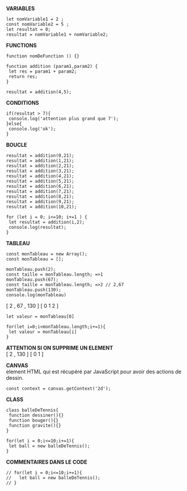 <b>VARIABLES</b><br/>

	let nomVariable1 = 2 ;
	const nomVariable2 = 5 ;
	let resultat = 0;
	resultat = nomVariable1 + nomVariable2;


<b>FUNCTIONS</b><br/>

	function nomDeFunction () {}

	function addition (param1,param2) {
  	 let res = param1 + param2;
   	 return res;
	}

	resultat = addition(4,5);


<b>CONDITIONS</b><br/>

	if(resultat > 7){
  	 console.log('attention plus grand que 7');
	}else{
  	 console.log('ok');
	}




<b>BOUCLE</b><br/>

	resultat = addition(0,21);
	resultat = addition(1,21);
	resultat = addition(2,21);
	resultat = addition(3,21);
	resultat = addition(4,21);
	resultat = addition(5,21);
	resultat = addition(6,21);
	resultat = addition(7,21);
	resultat = addition(8,21);
	resultat = addition(9,21);
	resultat = addition(10,21);

	for (let i = 0; i<=10; i+=1 ) {
  	 let resultat = addition(i,2);
  	 console.log(resultat);
	}



<b>TABLEAU</b><br/>

	const monTableau = new Array();
	const monTableau = [];

	monTableau.push(2);
	const taille = monTableau.length; =>1
	monTableau.push(67);
	const taille = monTableau.length; =>2 // 2,67
	monTableau.push(130);
	console.log(monTableau)

[ 2 , 67 , 130 ]
[ 0   1    2   ]

	let valeur = monTableau[0]

	for(let i=0;i<monTableau.length;i+=1){
  	 let valeur = monTableau[i]
	}

<b>ATTENTION SI ON SUPPRIME UN ELEMENT</b><br/>
[ 2 , 130 ]
[ 0   1   ]




<b>CANVAS</b><br/>
element HTML qui est récupéré par JavaScript pour
avoir des actions de dessin.

	const context = canvas.getContext('2d');



<b>CLASS</b>

	class balleDeTennis{
  	 function dessiner(){}
  	 function bouger(){}
  	 function gravite(){}
	}

	for(let i = 0;i<=10;i+=1){
  	 let ball = new balleDeTennis();
	}



<b>COMMENTAIRES DANS LE CODE</b><br/>

	// for(let i = 0;i<=10;i+=1){
	//   let ball = new balleDeTennis();
	// }
